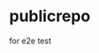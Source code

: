 # publicrepo
for e2e test























































































































































































































































































































































































































































































































































































































































































































































































































































































































































































































































































































































































































































































































































































































































































































































































































































































































































